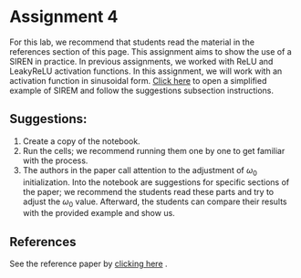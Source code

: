 # Assignment 4

For this lab, we recommend that students read the material in the references section of this page.
This assignment aims to show the use of a SIREN in practice. In previous assignments, we worked with ReLU and LeakyReLU activation functions. In this assignment, we will work with an activation function in sinusoidal form. <a href=" https://github.com/lvelho/blog/blob/master/explore_siren.ipynb" target="_blank">Click here</a> to open a simplified example of SIREM and follow the suggestions subsection instructions.

## Suggestions:

1. Create a copy of the notebook.
2. Run the cells; we recommend running them one by one to get familiar with the process.
3. The authors in the paper call attention to the adjustment of $\omega_0$ initialization. Into the notebook are suggestions for specific sections of the paper; we recommend the students read these parts and try to adjust the $\omega_0$ value. Afterward, the students can compare their results with the provided example and show us.

## **References**

See the reference paper by <a href=" https://arxiv.org/abs/2006.09661" target="_blank">clicking here</a> .
